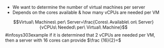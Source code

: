 - We want to determine the number of virtual machines per server
- Depends on the cores available & how many vCPUs are needed per VM

$$Virtual\ Machines\ per\ Server=\frac{Cores\ Available\ on\ Server}{vCPUs\ Needed\ per\ Virtual\ Machine}$$
#infosys303example if it is determined that 2 vCPUs are needed per VM, then a server with 16 cores can provide $\frac {16}{2}=$